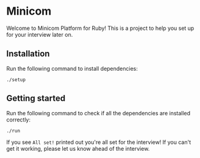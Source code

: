 # Minicom

Welcome to Minicom Platform for Ruby! This is a project to help you set up for your interview later on.

## Installation

Run the following command to install dependencies:

```
./setup
```

## Getting started

Run the following command to check if all the dependencies are installed correctly:

```
./run
```

If you see `All set!` printed out you're all set for the interview!
If you can't get it working, please let us know ahead of the interview.
